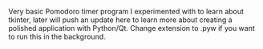 Very basic Pomodoro timer program I experimented with to learn about tkinter, later will push an update here to learn more about creating a polished application with Python/Qt.
Change extension to .pyw if you want to run this in the background.
